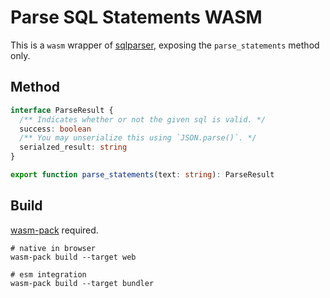 # Parse SQL Statements WASM

This is a `wasm` wrapper of [sqlparser](https://crates.io/crates/sqlparser), exposing the `parse_statements` method only.

## Method

```ts
interface ParseResult {
  /** Indicates whether or not the given sql is valid. */
  success: boolean
  /** You may unserialize this using `JSON.parse()`. */
  serialzed_result: string
}

export function parse_statements(text: string): ParseResult
```

## Build

[wasm-pack](https://github.com/rustwasm/wasm-pack) required.

```shell
# native in browser
wasm-pack build --target web

# esm integration
wasm-pack build --target bundler
```
